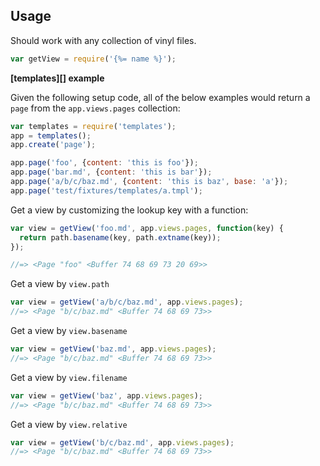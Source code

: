 ## Usage

Should work with any collection of vinyl files.

```js
var getView = require('{%= name %}');
```

**[templates][] example**

Given the following setup code, all of the below examples would return a `page` from the `app.views.pages` collection:

```js
var templates = require('templates');
app = templates();
app.create('page');

app.page('foo', {content: 'this is foo'});
app.page('bar.md', {content: 'this is bar'});
app.page('a/b/c/baz.md', {content: 'this is baz', base: 'a'});
app.page('test/fixtures/templates/a.tmpl');
```

Get a view by customizing the lookup key with a function:

```js
var view = getView('foo.md', app.views.pages, function(key) {
  return path.basename(key, path.extname(key));
});

//=> <Page "foo" <Buffer 74 68 69 73 20 69>>
```

Get a view by `view.path`

```js
var view = getView('a/b/c/baz.md', app.views.pages);
//=> <Page "b/c/baz.md" <Buffer 74 68 69 73>>
```

Get a view by `view.basename`

```js
var view = getView('baz.md', app.views.pages);
//=> <Page "b/c/baz.md" <Buffer 74 68 69 73>>
```

Get a view by `view.filename`

```js
var view = getView('baz', app.views.pages);
//=> <Page "b/c/baz.md" <Buffer 74 68 69 73>>
```

Get a view by `view.relative`

```js
var view = getView('b/c/baz.md', app.views.pages);
//=> <Page "b/c/baz.md" <Buffer 74 68 69 73>>
```
